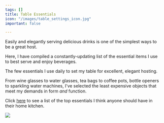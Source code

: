 ```yaml
---
tags: []
title: Table Essentials
icon: "/images/table_settings_icon.jpg"
important: false

---
```

Easily and elegantly serving delicious drinks is one of the simplest ways to be a great host.

Here, I have compiled a constantly-updating list of the essential items I use to best serve and enjoy beverages.

The few essentials I use daily to set my table for excellent, elegant hosting.

From wine glasses to water glasses, tea bags to coffee pots, bottle openers to sparkling water machines, I've selected the least expensive objects that meet my demands in form _and_ function.

Click [here](https://amzn.to/2NaQzOk) to see a list of the top essentials I think anyone should have in their home kitchen.

[![]({{site.baseurl}}/images/beverage_grid.jpg)](https://amzn.to/2NaQzOk)